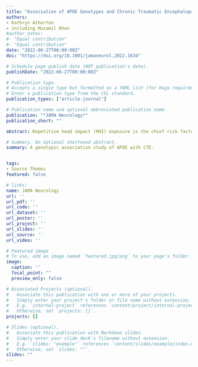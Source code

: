 ```yaml
---
title: "Association of APOE Genotypes and Chronic Traumatic Encephalopathy"
authors:
- Kathryn Atherton
- including Muzamil Khan
#author_notes:
#- "Equal contribution"
#- "Equal contribution"
date: "2022-06-27T00:00:00Z"
doi: "https://doi.org/10.1001/jamaneurol.2022.1634"

# Schedule page publish date (NOT publication's date).
publishDate: "2022-06-27T00:00:00Z"

# Publication type.
# Accepts a single type but formatted as a YAML list (for Hugo requirements).
# Enter a publication type from the CSL standard.
publication_types: ["article-journal"]

# Publication name and optional abbreviated publication name.
publication: "*JAMA Neurology*"
publication_short: ""

abstract: Repetitive head impact (RHI) exposure is the chief risk factor for chronic traumatic encephalopathy (CTE). However, the occurrence and severity of CTE varies widely among those with similar RHI exposure. Limited evidence suggests that the APOEε4 allele may confer risk for CTE, but previous studies were small with limited scope.

# Summary. An optional shortened abstract.
summary: A genotypic association study of APOE with CTE.


tags:
- Source Themes
featured: false

# links:
name: JAMA Neurology
url: ''
url_pdf: ''
url_code: ''
url_dataset: ''
url_poster: ''
url_project: ''
url_slides: ''
url_source: ''
url_video: ''

# Featured image
# To use, add an image named `featured.jpg/png` to your page's folder. 
image:
  caption: ''
  focal_point: ""
  preview_only: false

# Associated Projects (optional).
#   Associate this publication with one or more of your projects.
#   Simply enter your project's folder or file name without extension.
#   E.g. `internal-project` references `content/project/internal-project/index.md`.
#   Otherwise, set `projects: []`.
projects: []

# Slides (optional).
#   Associate this publication with Markdown slides.
#   Simply enter your slide deck's filename without extension.
#   E.g. `slides: "example"` references `content/slides/example/index.md`.
#   Otherwise, set `slides: ""`.
slides: ""
---
```

